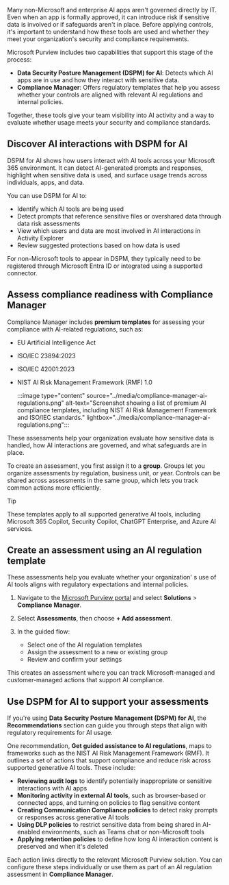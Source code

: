 Many non-Microsoft and enterprise AI apps aren't governed directly by IT. Even when an app is formally approved, it can introduce risk if sensitive data is involved or if safeguards aren't in place. Before applying controls, it's important to understand how these tools are used and whether they meet your organization's security and compliance requirements.

Microsoft Purview includes two capabilities that support this stage of the process:

- **Data Security Posture Management (DSPM) for AI**: Detects which AI apps are in use and how they interact with sensitive data.
- **Compliance Manager**: Offers regulatory templates that help you assess whether your controls are aligned with relevant AI regulations and internal policies.

Together, these tools give your team visibility into AI activity and a way to evaluate whether usage meets your security and compliance standards.

## Discover AI interactions with DSPM for AI

DSPM for AI shows how users interact with AI tools across your Microsoft 365 environment. It can detect AI-generated prompts and responses, highlight when sensitive data is used, and surface usage trends across individuals, apps, and data.

You can use DSPM for AI to:

- Identify which AI tools are being used
- Detect prompts that reference sensitive files or overshared data through data risk assessments
- View which users and data are most involved in AI interactions in Activity Explorer
- Review suggested protections based on how data is used

For non-Microsoft tools to appear in DSPM, they typically need to be registered through Microsoft Entra ID or integrated using a supported connector.

## Assess compliance readiness with Compliance Manager

Compliance Manager includes **premium templates** for assessing your compliance with AI-related regulations, such as:

- EU Artificial Intelligence Act
- ISO/IEC 23894:2023
- ISO/IEC 42001:2023
- NIST AI Risk Management Framework (RMF) 1.0

   :::image type="content" source="../media/compliance-manager-ai-regulations.png" alt-text="Screenshot showing a list of premium AI compliance templates, including NIST AI Risk Management Framework and ISO/IEC standards." lightbox="../media/compliance-manager-ai-regulations.png":::

These assessments help your organization evaluate how sensitive data is handled, how AI interactions are governed, and what safeguards are in place.

To create an assessment, you first assign it to a **group**. Groups let you organize assessments by regulation, business unit, or year. Controls can be shared across assessments in the same group, which lets you track common actions more efficiently.

> [!TIP]
> These templates apply to all supported generative AI tools, including Microsoft 365 Copilot, Security Copilot, ChatGPT Enterprise, and Azure AI services.

## Create an assessment using an AI regulation template

These assessments help you evaluate whether your organization' s use of AI tools aligns with regulatory expectations and internal policies.

1. Navigate to the [Microsoft Purview portal](https://purview.microsoft.com/?azure-portal=true) and select **Solutions** > **Compliance Manager**.
1. Select **Assessments**, then choose **+ Add assessment**.
1. In the guided flow:

   - Select one of the AI regulation templates
   - Assign the assessment to a new or existing group
   - Review and confirm your settings

This creates an assessment where you can track Microsoft-managed and customer-managed actions that support AI compliance.

## Use DSPM for AI to support your assessments

If you're using **Data Security Posture Management (DSPM) for AI**, the **Recommendations** section can guide you through steps that align with regulatory requirements for AI usage.

One recommendation, **Get guided assistance to AI regulations**, maps to frameworks such as the NIST AI Risk Management Framework (RMF). It outlines a set of actions that support compliance and reduce risk across supported generative AI tools. These include:

- **Reviewing audit logs** to identify potentially inappropriate or sensitive interactions with AI apps
- **Monitoring activity in external AI tools**, such as browser-based or connected apps, and turning on policies to flag sensitive content
- **Creating Communication Compliance policies** to detect risky prompts or responses across generative AI tools
- **Using DLP policies** to restrict sensitive data from being shared in AI-enabled environments, such as Teams chat or non-Microsoft tools
- **Applying retention policies** to define how long AI interaction content is preserved and when it's deleted

Each action links directly to the relevant Microsoft Purview solution. You can configure these steps individually or use them as part of an AI regulation assessment in **Compliance Manager**.
